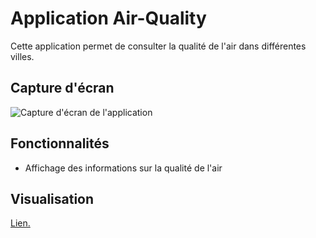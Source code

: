 # Application Air-Quality

Cette application permet de consulter la qualité de l'air dans différentes villes.

## Capture d'écran

![Capture d'écran de l'application](ressources/AppAirQuality.jpg)

## Fonctionnalités

- Affichage des informations sur la qualité de l'air

## Visualisation

[Lien.](https://djoudj-dev.github.io/air-quality/)
